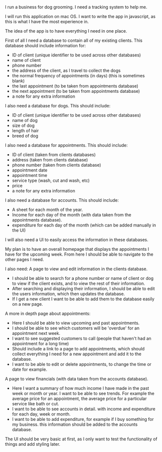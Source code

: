I run a business for dog grooming. 
I need a tracking system to help me.

I will run this application on mac OS. I want to write the app in javascript, as this is what I have the most experience in.

The idea of the app is to have everything I need in one place. 

First of all I need a database to contain all of my existing clients.
This database should include information for:
- ID of client (unique identifier to be used across other databases)
- name of client
- phone number
- the address of the client, as I travel to collect the dogs
- the normal frequency of appointments (in days) (this is sometimes blank)
- the last appointment (to be taken from appointments database)
- the next appointment (to be taken from appointments database)
- a note for any extra information

I also need a database for dogs.
This should include:
- ID of client (unique identifier to be used across other databases)
- name of dog
- size of dog
- length of hair
- breed of dog


I also need a database for appointments. 
This should include:
- ID of client (taken from clients databases)
- address (taken from clients database)
- phone number (taken from clients database)
- appointment date
- appointment time
- service type (wash, cut and wash, etc)
- price
- a note for any extra information

I also need a database for accounts.
This should include:
- A sheet for each month of the year.
- Income for each day of the month (with data taken from the appointments database).
- expenditure for each day of the month (which can be added manually in the UI)

I will also need a UI to easily access the information in these databases.

My plan is to have an overall homepage that displays the appointments I have for the upcoming week. From here I should be able to navigate to the other pages I need.

I also need:
A page to view and edit information in the clients database.
- I should be able to search for a phone number or name of client or dog to view if the client exists, and to view the rest of their information. 
- After searching and displaying their information, I should be able to edit the users information, which then updates the database.
- If I get a new client I want to be able to add them to the database easily on a new page.

A more in depth page about appointments:
- Here I should be able to view upcoming and past appointments.
- I should be able to see which customers will be 'overdue' for an appointment next week.
- I want to see suggested customers to call (people that haven't had an appointment for a long time)
- Should include a link to a page to add appointments, which should collect everything I need for a new appointment and add it to the database.
- I want to be able to edit or delete appointments, to change the time or date for example.

A page to view financials (with data taken from the accounts database).
- Here I want a summary of how much income I have made in the past week or month or year. I want to be able to see trends. For example the average price for an appointment, the average price for a particular service like bath or cut. 
- I want to be able to see accounts in detail. with income and expenditure for each day, week or month. 
- I want to be able to add expenditure, for example if I buy something for my business. this information should be added to the accounts database.

The UI should be very basic at first, as I only want to test the functionality of things and add styling later.
